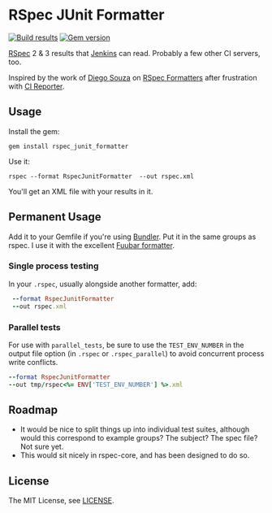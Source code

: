 # RSpec JUnit Formatter

[![Build results](http://img.shields.io/travis/sj26/rspec_junit_formatter.svg)](https://travis-ci.org/sj26/rspec_junit_formatter) 
[![Gem version](http://img.shields.io/gem/v/rspec_junit_formatter.svg)](https://rubygems.org/gems/rspec_junit_formatter)

[RSpec][rspec] 2 & 3 results that [Jenkins][jenkins] can read. Probably a few other CI servers, too.

Inspired by the work of [Diego Souza][dgvncsz0f] on [RSpec Formatters][dgvncsz0f/rspec_formatters] after frustration with [CI Reporter][ci_reporter].

## Usage

Install the gem:

    gem install rspec_junit_formatter

Use it:

    rspec --format RspecJunitFormatter  --out rspec.xml

You'll get an XML file with your results in it.

## Permanent Usage

Add it to your Gemfile if you're using [Bundler][bundler]. Put it in the same groups as rspec. 
I use it with the excellent [Fuubar formatter][fuubar].

### Single process testing

In your `.rspec`, usually alongside another formatter, add:

```ruby
 --format RspecJunitFormatter
 --out rspec.xml
 ```

### Parallel tests

For use with `parallel_tests`, be sure to use the `TEST_ENV_NUMBER` in the output file option (in `.rspec` or `.rspec_parallel`) to avoid concurrent process write conflicts.
```ruby
--format RspecJunitFormatter
--out tmp/rspec<%= ENV['TEST_ENV_NUMBER'] %>.xml
```

## Roadmap

 * It would be nice to split things up into individual test suites, although would this correspond to example groups? The subject? The spec file? Not sure yet.
 * This would sit nicely in rspec-core, and has been designed to do so.

## License

The MIT License, see [LICENSE][license].

  [rspec]: http://rspec.info/
  [jenkins]: http://jenkins-ci.org/
  [dgvncsz0f]: https://github.com/dgvncsz0f
  [dgvncsz0f/rspec_formatters]: https://github.com/dgvncsz0f/rspec_formatters
  [ci_reporter]: https://github.com/nicksieger/ci_reporter
  [bundler]: http://gembundler.com/
  [fuubar]: http://jeffkreeftmeijer.com/2010/fuubar-the-instafailing-rspec-progress-bar-formatter/
  [license]: https://github.com/sj26/rspec-junit-formatter/blob/master/LICENSE
